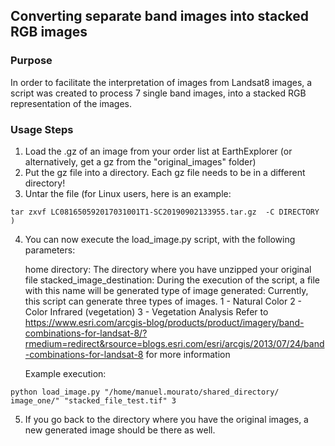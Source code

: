 ## Converting separate band images into stacked RGB images #####

### Purpose

In order to facilitate the interpretation of images from Landsat8 images, a script was created
to process 7 single band images, into a stacked RGB representation of the images.

### Usage Steps

1) Load the .gz of an image from your order list at EarthExplorer (or alternatively, get a gz 
from the "original_images" folder)
2) Put the gz file into a directory. Each gz file needs to be in a different directory!
3) Untar the file (for Linux users, here is an example: 
```
tar zxvf LC081650592017031001T1-SC20190902133955.tar.gz  -C DIRECTORY )
```
4) You can now execute the load_image.py script, with the following parameters:

	home directory: The directory where you have unzipped your original file
	stacked_image_destination: During the execution of the script, a file with this name will be generated
	type of image generated: Currently, this script can generate three types of images.
		1 - Natural Color
		2 - Color Infrared (vegetation)
		3 - Vegetation Analysis
	Refer to 
	https://www.esri.com/arcgis-blog/products/product/imagery/band-combinations-for-landsat-8/?rmedium=redirect&rsource=blogs.esri.com/esri/arcgis/2013/07/24/band-combinations-for-landsat-8
	for more information

	Example execution:  
```
python load_image.py "/home/manuel.mourato/shared_directory/
image_one/" "stacked_file_test.tif" 3
```
5) If you go back to the directory where you have the original images, a new generated image should be there as well.
